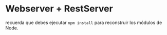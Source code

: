 # Webserver + RestServer

recuerda que debes ejecutar ```npm install``` para reconstruir los módulos de Node.
